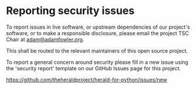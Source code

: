 # Reporting security issues

To report issues in live software, or upstream dependencies of our project's software,
or to make a responsible disclosure,
please email the project TSC Chair at adam@adamfowler.org.

This shall be routed to the relevant maintainers of this open source project.

To report a general concern around security please fill in a new issue
using the 'security report' template on our GitHub Issues page for this project.

https://github.com/theheraldproject/herald-for-python/issues/new